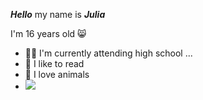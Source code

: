 **_Hello_** my name is **_Julia_**

I'm 16 years old 😸
- 👩‍🎓 I'm currently attending high school ...
- 📖 I like to read
- 🐴 I love animals
- ![](https://media1.tenor.com/m/RHGBEdHkYBQAAAAC/hermione-granger.gif)
